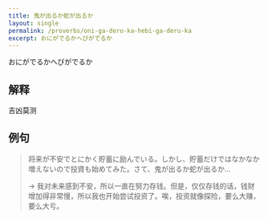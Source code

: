 ```yaml
---
title: 鬼が出るか蛇が出るか
layout: single
permalink: /proverbs/oni-ga-deru-ka-hebi-ga-deru-ka
excerpt: おにがでるかへびがでるか
---
```


おにがでるかへびがでるか

## 解释

吉凶莫测

## 例句

> 将来が不安でとにかく貯蓄に励んでいる。しかし、貯蓄だけではなかなか増えないので投資も始めてみた。さて、鬼が出るか蛇が出るか…
>
> → 我对未来感到不安，所以一直在努力存钱。但是，仅仅存钱的话，钱财增加得非常慢，所以我也开始尝试投资了。唉，投资就像探险，要么大赚，要么大亏。

